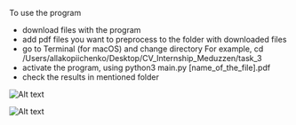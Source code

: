 
To use the program
- download files with the program
- add pdf files you want to preprocess to the folder with downloaded files
- go to Terminal (for macOS) and change directory
For example, 
cd /Users/allakopiichenko/Desktop/CV_Internship_Meduzzen/task_3
-  activate the program, using python3 main.py [name_of_the_file].pdf 
- check the results in mentioned folder

![Alt text](https://github.com/AllaKop/CV_Internship_Meduzzen/blob/task_2/Task_2/output_images/page_1.png?raw=true)

![Alt text](https://github.com/AllaKop/CV_Internship_Meduzzen/blob/task_2/Task_2/output_images/processed_page_1.png?raw=true)